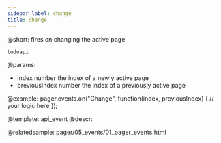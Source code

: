 ```yaml
---
sidebar_label: change
title: change
---          
```


@short: fires on changing the active page

```todoapi ```

@params:
- index     number  the index of a newly active page
- previousIndex     number  the index of a previously active page

@example:
pager.events.on("Change", function(index, previousIndex) {
  // your logic here
});

@template: api_event
@descr:

@relatedsample:
pager/05_events/01_pager_events.html

